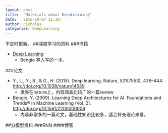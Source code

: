 ```yaml
---
layout: post
title:  "Materials about DeepLearning"
date:   2016-10-07 11:30:
author: nicholas
categories: DeepLearning
---
```

不定时更新。
##深度学习的资料
###书籍
- [Deep Learning](http://www.deeplearningbook.org) 
	- Bengio 等人写的一本。
	
###论文
- Y., L., Y., B., & G., H. (2015). Deep learning. Nature, 521(7553), 436–444. http://doi.org/10.1038/nature14539
	- 发表在nature上，内容涵盖比较广的一篇review
- Bengio, Y. (2009). Learning Deep Architectures for AI. Foundations and Trends® in Machine Learning (Vol. 2). http://doi.org/10.1561/2200000006
	- 内容非常多的一篇论文，基础性知识比较多，适合补充理论来看。
	
##分模型资料
###RNN
####博客
